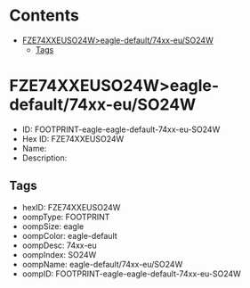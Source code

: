 



Contents
========

* [FZE74XXEUSO24W>eagle-default/74xx-eu/SO24W](#fze74xxeuso24weagle-default74xx-euso24w)
	* [Tags](#tags)

# FZE74XXEUSO24W>eagle-default/74xx-eu/SO24W

- ID: FOOTPRINT-eagle-eagle-default-74xx-eu-SO24W
- Hex ID: FZE74XXEUSO24W
- Name: 
- Description: 

## Tags

- hexID: FZE74XXEUSO24W
- oompType: FOOTPRINT
- oompSize: eagle
- oompColor: eagle-default
- oompDesc: 74xx-eu
- oompIndex: SO24W
- oompName: eagle-default/74xx-eu/SO24W
- oompID: FOOTPRINT-eagle-eagle-default-74xx-eu-SO24W
